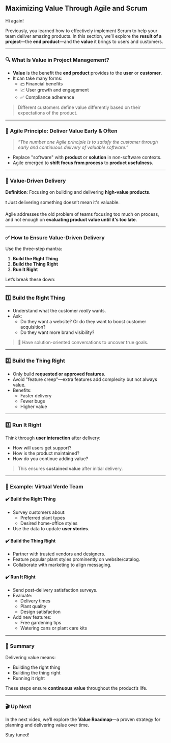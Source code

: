 ## Maximizing Value Through Agile and Scrum

Hi again!

Previously, you learned how to effectively implement Scrum to help your team deliver amazing products. In this section, we’ll explore the **result of a project**—the **end product**—and the **value** it brings to users and customers.

---

### 🔍 What Is Value in Project Management?

- **Value** is the benefit the **end product** provides to the **user** or **customer**.
- It can take many forms:
  - 💵 Financial benefits
  - 📈 User growth and engagement
  - ✅ Compliance adherence

> Different customers define value differently based on their expectations of the product.

---

### 🧭 Agile Principle: Deliver Value Early & Often

> *“The number one Agile principle is to satisfy the customer through early and continuous delivery of valuable software.”*

- Replace "software" with **product** or **solution** in non-software contexts.
- Agile emerged to **shift focus from process** to **product usefulness**.

---

### 🎯 Value-Driven Delivery

**Definition**: Focusing on building and delivering **high-value products**.

❗ Just delivering something doesn’t mean it's valuable.

Agile addresses the old problem of teams focusing too much on process, and not enough on **evaluating product value until it's too late**.

---

### ✅ How to Ensure Value-Driven Delivery

Use the three-step mantra:

1. **Build the Right Thing**
2. **Build the Thing Right**
3. **Run It Right**

Let’s break these down:

---

### 1️⃣ Build the Right Thing

- Understand what the customer *really* wants.
- Ask:
  - Do they want a website? Or do they want to boost customer acquisition?
  - Do they want more brand visibility?

> 🎯 Have solution-oriented conversations to uncover true goals.

---

### 2️⃣ Build the Thing Right

- Only build **requested or approved features**.
- Avoid "feature creep"—extra features add complexity but not always value.
- Benefits:
  - Faster delivery
  - Fewer bugs
  - Higher value

---

### 3️⃣ Run It Right

Think through **user interaction** after delivery:

- How will users get support?
- How is the product maintained?
- How do you continue adding value?

> This ensures **sustained value** after initial delivery.

---

### 🌱 Example: Virtual Verde Team

#### ✔️ Build the Right Thing
- Survey customers about:
  - Preferred plant types
  - Desired home-office styles
- Use the data to update **user stories**.

#### ✔️ Build the Thing Right
- Partner with trusted vendors and designers.
- Feature popular plant styles prominently on website/catalog.
- Collaborate with marketing to align messaging.

#### ✔️ Run It Right
- Send post-delivery satisfaction surveys.
- Evaluate:
  - Delivery times
  - Plant quality
  - Design satisfaction
- Add new features:
  - Free gardening tips
  - Watering cans or plant care kits

---

### 🚀 Summary

Delivering value means:
- Building the right thing
- Building the thing right
- Running it right

These steps ensure **continuous value** throughout the product’s life.

---

### 🎬 Up Next

In the next video, we’ll explore the **Value Roadmap**—a proven strategy for planning and delivering value over time.

Stay tuned!
